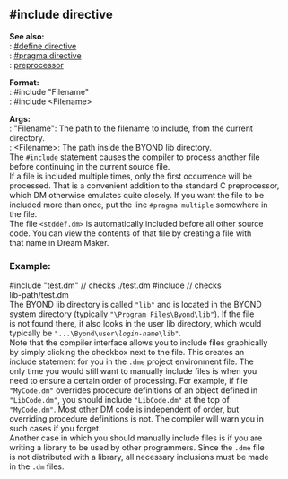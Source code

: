 ## #include directive    
**See also:**    
:   [#define directive](/DM/preprocessor/define)    
:   [#pragma directive](/DM/preprocessor/pragma)    
:   [preprocessor](/DM/preprocessor)    
<!-- -->    
**Format:**    
:   #include \"Filename\"    
:   #include \<Filename\>    
<!-- -->    
**Args:**    
:   \"Filename\": The path to the filename to include, from the current    
    directory.    
:   \<Filename\>: The path inside the BYOND lib directory.    
The `#include` statement causes the compiler to process another file    
before continuing in the current source file.    
If a file is included multiple times, only the first occurrence will be    
processed. That is a convenient addition to the standard C preprocessor,    
which DM otherwise emulates quite closely. If you want the file to be    
included more than once, put the line `#pragma multiple` somewhere in    
the file.    
The file `<stddef.dm>` is automatically included before all other source    
code. You can view the contents of that file by creating a file with    
that name in Dream Maker.    
### Example:    
#include \"test.dm\" // checks ./test.dm #include // checks    
lib-path/test.dm    
The BYOND lib directory is called `"lib"` and is located in the BYOND    
system directory (typically `"\Program Files\Byond\lib"`). If the file    
is not found there, it also looks in the user lib directory, which would    
typically be `"...\Byond\user\`*`login-name`*`\lib"`.    
Note that the compiler interface allows you to include files graphically    
by simply clicking the checkbox next to the file. This creates an    
include statement for you in the `.dme` project environment file. The    
only time you would still want to manually include files is when you    
need to ensure a certain order of processing. For example, if file    
`"MyCode.dm"` overrides procedure definitions of an object defined in    
`"LibCode.dm"`, you should include `"LibCode.dm"` at the top of    
`"MyCode.dm"`. Most other DM code is independent of order, but    
overriding procedure definitions is not. The compiler will warn you in    
such cases if you forget.    
Another case in which you should manually include files is if you are    
writing a library to be used by other programmers. Since the `.dme` file    
is not distributed with a library, all necessary inclusions must be made    
in the `.dm` files.  